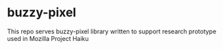 # buzzy-pixel
This repo serves buzzy-pixel library written to support research prototype used in Mozilla Project Haiku
